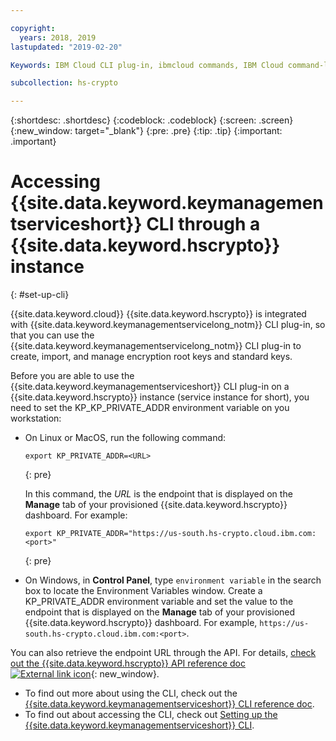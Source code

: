 ```yaml
---

copyright:
  years: 2018, 2019
lastupdated: "2019-02-20"

Keywords: IBM Cloud CLI plug-in, ibmcloud commands, IBM Cloud command-line interface

subcollection: hs-crypto

---
```


{:shortdesc: .shortdesc}
{:codeblock: .codeblock}
{:screen: .screen}
{:new_window: target="_blank"}
{:pre: .pre}
{:tip: .tip}
{:important: .important}

# Accessing {{site.data.keyword.keymanagementserviceshort}} CLI through a {{site.data.keyword.hscrypto}} instance
{: #set-up-cli}

{{site.data.keyword.cloud}} {{site.data.keyword.hscrypto}} is integrated with {{site.data.keyword.keymanagementservicelong_notm}} CLI plug-in, so that you can use the {{site.data.keyword.keymanagementservicelong_notm}} CLI plug-in to create, import, and manage encryption root keys and standard keys.

Before you are able to use the {{site.data.keyword.keymanagementserviceshort}} CLI plug-in on a {{site.data.keyword.hscrypto}} instance (service instance for short), you need to set the KP_KP_PRIVATE_ADDR environment variable on you workstation:

* On Linux or MacOS, run the following command:

  ```
  export KP_PRIVATE_ADDR=<URL>
  ```
  {: pre}

  In this command, the *URL* is the endpoint that is displayed on the **Manage** tab of your provisioned {{site.data.keyword.hscrypto}} dashboard. For example:

  ```
  export KP_PRIVATE_ADDR="https://us-south.hs-crypto.cloud.ibm.com:<port>"
  ```
  {: pre}

* On Windows, in **Control Panel**, type `environment variable` in the search box to locate the Environment Variables window. Create a KP_PRIVATE_ADDR environment variable and set the value to the endpoint that is displayed on the **Manage** tab of your provisioned {{site.data.keyword.hscrypto}} dashboard. For example, `https://us-south.hs-crypto.cloud.ibm.com:<port>`.

You can also retrieve the endpoint URL through the API. For details, [check out the {{site.data.keyword.hscrypto}} API reference doc ![External link icon](../../icons/launch-glyph.svg "External link icon")](https://{DomainName}/apidocs/hs-crypto){: new_window}.

- To find out more about using the CLI, check out the [{{site.data.keyword.keymanagementserviceshort}} CLI reference doc](/docs/services/key-protect/cli-reference.html).
- To find out about accessing the CLI, check out [Setting up the {{site.data.keyword.keymanagementserviceshort}} CLI](/docs/services/key-protect/set-up-cli.html).
